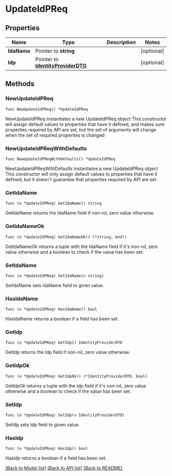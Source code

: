 # UpdateIdPReq

## Properties

Name | Type | Description | Notes
------------ | ------------- | ------------- | -------------
**IdaName** | Pointer to **string** |  | [optional] 
**Idp** | Pointer to [**IdentityProviderDTO**](IdentityProviderDTO.md) |  | [optional] 

## Methods

### NewUpdateIdPReq

`func NewUpdateIdPReq() *UpdateIdPReq`

NewUpdateIdPReq instantiates a new UpdateIdPReq object
This constructor will assign default values to properties that have it defined,
and makes sure properties required by API are set, but the set of arguments
will change when the set of required properties is changed

### NewUpdateIdPReqWithDefaults

`func NewUpdateIdPReqWithDefaults() *UpdateIdPReq`

NewUpdateIdPReqWithDefaults instantiates a new UpdateIdPReq object
This constructor will only assign default values to properties that have it defined,
but it doesn't guarantee that properties required by API are set

### GetIdaName

`func (o *UpdateIdPReq) GetIdaName() string`

GetIdaName returns the IdaName field if non-nil, zero value otherwise.

### GetIdaNameOk

`func (o *UpdateIdPReq) GetIdaNameOk() (*string, bool)`

GetIdaNameOk returns a tuple with the IdaName field if it's non-nil, zero value otherwise
and a boolean to check if the value has been set.

### SetIdaName

`func (o *UpdateIdPReq) SetIdaName(v string)`

SetIdaName sets IdaName field to given value.

### HasIdaName

`func (o *UpdateIdPReq) HasIdaName() bool`

HasIdaName returns a boolean if a field has been set.

### GetIdp

`func (o *UpdateIdPReq) GetIdp() IdentityProviderDTO`

GetIdp returns the Idp field if non-nil, zero value otherwise.

### GetIdpOk

`func (o *UpdateIdPReq) GetIdpOk() (*IdentityProviderDTO, bool)`

GetIdpOk returns a tuple with the Idp field if it's non-nil, zero value otherwise
and a boolean to check if the value has been set.

### SetIdp

`func (o *UpdateIdPReq) SetIdp(v IdentityProviderDTO)`

SetIdp sets Idp field to given value.

### HasIdp

`func (o *UpdateIdPReq) HasIdp() bool`

HasIdp returns a boolean if a field has been set.


[[Back to Model list]](../README.md#documentation-for-models) [[Back to API list]](../README.md#documentation-for-api-endpoints) [[Back to README]](../README.md)


